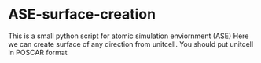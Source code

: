 # ASE-surface-creation
This is a small python script for atomic simulation enviornment (ASE)
Here we can create surface of any direction from unitcell.
You should put unitcell in POSCAR format
